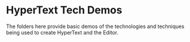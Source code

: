 # HyperText Tech Demos

The folders here provide basic demos of the technologies and techniques being used to create HyperText and the Editor.
